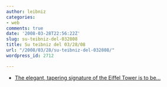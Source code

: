 ```yaml
---
author: leibniz
categories:
- web
comments: true
date: '2008-03-28T22:56:22Z'
slug: su-teibniz-del-032808
title: Su teibniz del 03/28/08
url: "/2008/03/28/su-teibniz-del-032808/"
wordpress_id: 2712

---
```

* [The elegant, tapering signature of the Eiffel Tower is to be...](http://feeds.feedburner.com/~r/teibniz/~3/259496794/30060447)


